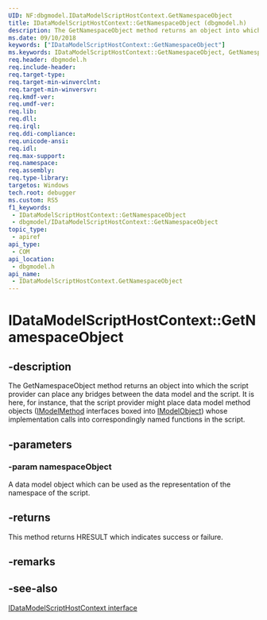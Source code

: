 ```yaml
---
UID: NF:dbgmodel.IDataModelScriptHostContext.GetNamespaceObject
title: IDataModelScriptHostContext::GetNamespaceObject (dbgmodel.h)
description: The GetNamespaceObject method returns an object into which the script provider can place any bridges between the data model and the script.
ms.date: 09/10/2018
keywords: ["IDataModelScriptHostContext::GetNamespaceObject"]
ms.keywords: IDataModelScriptHostContext::GetNamespaceObject, GetNamespaceObject, IDataModelScriptHostContext.GetNamespaceObject, IDataModelScriptHostContext::GetNamespaceObject, IDataModelScriptHostContext.GetNamespaceObject
req.header: dbgmodel.h
req.include-header: 
req.target-type: 
req.target-min-winverclnt: 
req.target-min-winversvr: 
req.kmdf-ver: 
req.umdf-ver: 
req.lib: 
req.dll: 
req.irql: 
req.ddi-compliance: 
req.unicode-ansi: 
req.idl: 
req.max-support: 
req.namespace: 
req.assembly: 
req.type-library: 
targetos: Windows
tech.root: debugger
ms.custom: RS5
f1_keywords:
 - IDataModelScriptHostContext::GetNamespaceObject
 - dbgmodel/IDataModelScriptHostContext::GetNamespaceObject
topic_type:
 - apiref
api_type:
 - COM
api_location:
 - dbgmodel.h
api_name:
 - IDataModelScriptHostContext.GetNamespaceObject
---
```


# IDataModelScriptHostContext::GetNamespaceObject


## -description

The GetNamespaceObject method returns an object into which the script provider can place any bridges between the data model and the script. It is here, for instance, that the script provider might place data model method objects ([IModelMethod](nn-dbgmodel-imodelmethod.md) interfaces boxed into [IModelObject](nn-dbgmodel-imodelobject.md)) whose implementation calls into correspondingly named functions in the script.

## -parameters

### -param namespaceObject

A data model object which can be used as the representation of the namespace of the script.

## -returns

This method returns HRESULT which indicates success or failure.

## -remarks

## -see-also

[IDataModelScriptHostContext interface](nn-dbgmodel-idatamodelscripthostcontext.md)

